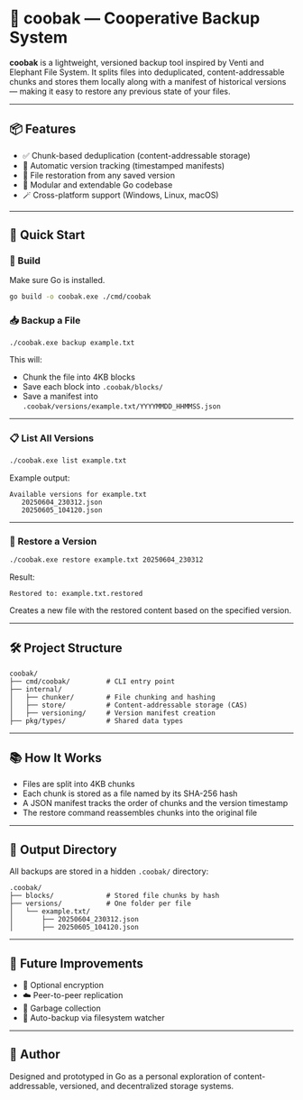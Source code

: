 # 🧱 coobak — Cooperative Backup System

**coobak** is a lightweight, versioned backup tool inspired by Venti and Elephant File System. It splits files into deduplicated, content-addressable chunks and stores them locally along with a manifest of historical versions — making it easy to restore any previous state of your files.

---

## 📦 Features

- ✅ Chunk-based deduplication (content-addressable storage)
- 📁 Automatic version tracking (timestamped manifests)
- 🔁 File restoration from any saved version
- 📂 Modular and extendable Go codebase
- 🪄 Cross-platform support (Windows, Linux, macOS)

---

## 🚀 Quick Start

### 🔧 Build

Make sure Go is installed.

```bash
go build -o coobak.exe ./cmd/coobak
```

### 📥 Backup a File

```bash
./coobak.exe backup example.txt
```

This will:
- Chunk the file into 4KB blocks
- Save each block into `.coobak/blocks/`
- Save a manifest into `.coobak/versions/example.txt/YYYYMMDD_HHMMSS.json`

---

### 📋 List All Versions

```bash
./coobak.exe list example.txt
```

Example output:

```
Available versions for example.txt
   20250604_230312.json
   20250605_104120.json
```

---

### 🔄 Restore a Version

```bash
./coobak.exe restore example.txt 20250604_230312
```

Result:

```
Restored to: example.txt.restored
```

Creates a new file with the restored content based on the specified version.

---

## 🛠 Project Structure

```
coobak/
├── cmd/coobak/         # CLI entry point
├── internal/
│   ├── chunker/        # File chunking and hashing
│   ├── store/          # Content-addressable storage (CAS)
│   ├── versioning/     # Version manifest creation
├── pkg/types/          # Shared data types
```

---

## 📚 How It Works

- Files are split into 4KB chunks
- Each chunk is stored as a file named by its SHA-256 hash
- A JSON manifest tracks the order of chunks and the version timestamp
- The restore command reassembles chunks into the original file

---

## 📁 Output Directory

All backups are stored in a hidden `.coobak/` directory:

```
.coobak/
├── blocks/             # Stored file chunks by hash
├── versions/           # One folder per file
│   └── example.txt/
│       ├── 20250604_230312.json
│       ├── 20250605_104120.json
```

---

## 🧩 Future Improvements

- 🔐 Optional encryption
- ☁️ Peer-to-peer replication
- 🧹 Garbage collection
- 🔄 Auto-backup via filesystem watcher

---


## 👤 Author

Designed and prototyped in Go as a personal exploration of content-addressable, versioned, and decentralized storage systems.
